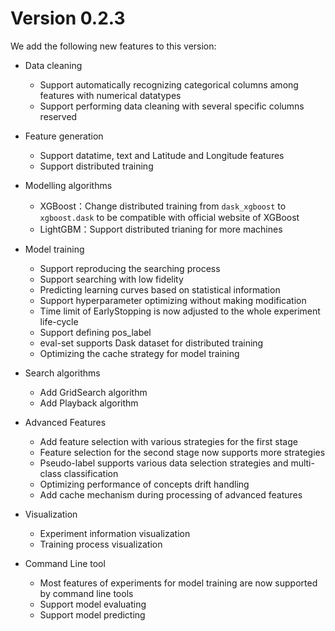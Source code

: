Version 0.2.3
=====================

We add the following new features to this version:

* Data cleaning
  - Support automatically recognizing categorical columns among features with numerical datatypes
  - Support performing data cleaning with several specific columns reserved

* Feature generation
  - Support datatime, text and Latitude and Longitude features
  - Support distributed training

* Modelling algorithms
  - XGBoost：Change distributed training from `dask_xgboost` to `xgboost.dask` to be compatible with official website of XGBoost
  - LightGBM：Support distributed trianing for more machines

* Model training
  - Support reproducing the searching process
  - Support searching with low fidelity
  - Predicting learning curves based on statistical information
  - Support hyperparameter optimizing without making modification
  - Time limit of EarlyStopping is now adjusted to the whole experiment life-cycle
  - Support defining pos_label
  - eval-set supports Dask dataset for distributed training
  - Optimizing the cache strategy for model training

* Search algorithms
  - Add GridSearch algorithm
  - Add Playback algorithm

* Advanced Features
  - Add feature selection with various strategies for the first stage
  - Feature selection for the second stage now supports more strategies
  - Pseudo-label supports various data selection strategies and multi-class classification
  - Optimizing performance of concepts drift handling
  - Add cache mechanism during processing of advanced features

* Visualization
  - Experiment information visualization
  - Training process visualization
  
* Command Line tool
  - Most features of experiments for model training are now supported by command line tools
  - Support model evaluating
  - Support model predicting